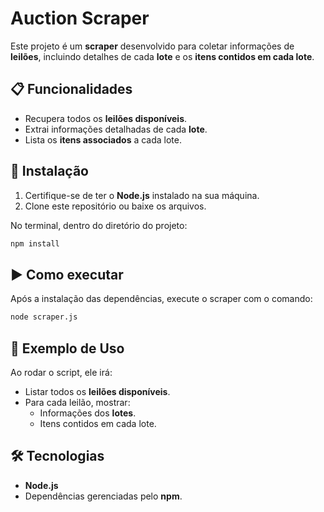 # Auction Scraper

Este projeto é um **scraper** desenvolvido para coletar informações de **leilões**, incluindo detalhes de cada **lote** e os **itens contidos em cada lote**.

## 📋 Funcionalidades
- Recupera todos os **leilões disponíveis**.
- Extrai informações detalhadas de cada **lote**.
- Lista os **itens associados** a cada lote.

## 🚀 Instalação

1. Certifique-se de ter o **Node.js** instalado na sua máquina.
2. Clone este repositório ou baixe os arquivos.

No terminal, dentro do diretório do projeto:

```bash
npm install
```

## ▶️ Como executar
Após a instalação das dependências, execute o scraper com o comando:
```bash
node scraper.js
```

## 📝 Exemplo de Uso

Ao rodar o script, ele irá:

- Listar todos os **leilões disponíveis**.
- Para cada leilão, mostrar:
  - Informações dos **lotes**.
  - Itens contidos em cada lote.

## 🛠 Tecnologias

- **Node.js**
- Dependências gerenciadas pelo **npm**.

